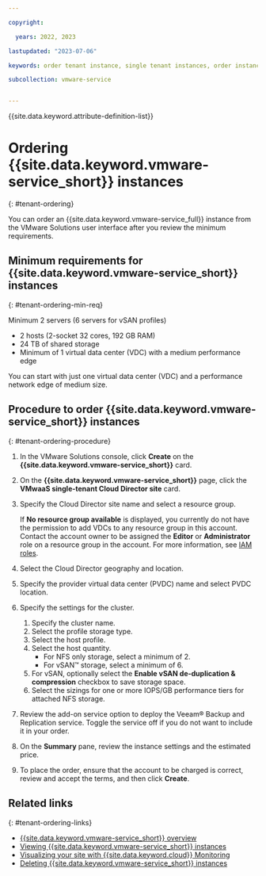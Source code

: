 ```yaml
---

copyright:

  years: 2022, 2023

lastupdated: "2023-07-06"

keywords: order tenant instance, single tenant instances, order instance, single tenant order

subcollection: vmware-service


---
```


{{site.data.keyword.attribute-definition-list}}

# Ordering {{site.data.keyword.vmware-service_short}} instances
{: #tenant-ordering}

You can order an {{site.data.keyword.vmware-service_full}} instance from the VMware Solutions user interface after you review the minimum requirements.

## Minimum requirements for {{site.data.keyword.vmware-service_short}} instances
{: #tenant-ordering-min-req}

Minimum 2 servers (6 servers for vSAN profiles)
 * 2 hosts (2-socket 32 cores, 192 GB RAM)
 * 24 TB of shared storage
 * Minimum of 1 virtual data center (VDC) with a medium performance edge

You can start with just one virtual data center (VDC) and a performance network edge of medium size.

## Procedure to order {{site.data.keyword.vmware-service_short}} instances
{: #tenant-ordering-procedure}

1. In the VMware Solutions console, click **Create** on the **{{site.data.keyword.vmware-service_short}}** card.
2. On the **{{site.data.keyword.vmware-service_short}}** page, click the **VMwaaS single-tenant Cloud Director site** card.
3. Specify the Cloud Director site name and select a resource group.

   If **No resource group available** is displayed, you currently do not have the permission to add VDCs to any resource group in this account. Contact the account owner to be assigned the **Editor** or **Administrator** role on a resource group in the account. For more information, see [IAM roles](/docs/account?topic=account-userroles).
4. Select the Cloud Director geography and location.
5. Specify the provider virtual data center (PVDC) name and select PVDC location.
6. Specify the settings for the cluster.
    1. Specify the cluster name.
    2. Select the profile storage type.
    3. Select the host profile.
    4. Select the host quantity.
       * For NFS only storage, select a minimum of 2.
       * For vSAN™ storage, select a minimum of 6.
    5. For vSAN, optionally select the **Enable vSAN de-duplication & compression** checkbox to save storage space.
    6. Select the sizings for one or more IOPS/GB performance tiers for attached NFS storage.
7. Review the add-on service option to deploy the Veeam® Backup and Replication service. Toggle the service off if you do not want to include it in your order.
8. On the **Summary** pane, review the instance settings and the estimated price.
7. To place the order, ensure that the account to be charged is correct, review and accept the terms, and then click **Create**.

## Related links
{: #tenant-ordering-links}

* [{{site.data.keyword.vmware-service_short}} overview](/docs/vmware-service?topic=vmware-service-vmware-aas-overview)
* [Viewing {{site.data.keyword.vmware-service_short}} instances](/docs/vmware-service?topic=vmware-service-tenant-viewing)
* [Visualizing your site with {{site.data.keyword.cloud}} Monitoring](/docs/vmware-service?topic=vmware-service-single-tenant-monitoring)
* [Deleting {{site.data.keyword.vmware-service_short}} instances](/docs/vmware-service?topic=vmware-service-tenant-deleting)
